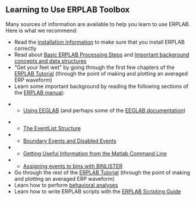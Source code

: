 ## Learning to Use ERPLAB Toolbox

Many sources of information are available to help you learn to use ERPLAB.  Here is what we recommend:

* Read the [installation information](https://github.com/lucklab/erplab/wiki/Installation) to make sure that you install ERPLAB correctly
* Read about [Basic ERPLAB Processing Steps](https://github.com/lucklab/erplab/wiki/Basic-ERPLAB-Processing-Steps) and [Important background concepts and data structures](https://github.com/lucklab/erplab/wiki/Important-Background-Concepts-and-Data-Structures)
* "Get your feet wet" by going through the first few chapters of the [ERPLAB Tutorial](https://github.com/lucklab/erplab/wiki/Tutorial) (through the point of making and plotting an averaged ERP waveform)
* Learn some important background by reading the following sections of the [ERPLAB manual](https://github.com/lucklab/erplab/wiki/Manual):
- * [Using EEGLAB](https://github.com/lucklab/erplab/wiki/Using-EEGLAB) (and perhaps some of the [EEGLAB documentation](https://github.com/lucklab/erplab/wiki))
* * [The EventList Structure](https://github.com/lucklab/erplab/wiki/The-EVENTLIST-Structure)
* * [Boundary Events and Disabled Events](https://github.com/lucklab/erplab/wiki/Boundary-Events-and-Disabled-Events)
* * [Getting Useful Information from the Matlab Command Line](https://github.com/lucklab/erplab/wiki/Getting-Information-about-an-ERP-from-the-Matlab-Command-Line)
* * [Assigning events to bins with BINLISTER](https://github.com/lucklab/erplab/wiki/Assigning-Events-to-Bins-with-BINLISTER)
* Go through the rest of the [ERPLAB Tutorial](https://github.com/lucklab/erplab/wiki/Tutorial) (through the point of making and plotting an averaged ERP waveform)
* Learn how to perform [behavioral analyses](https://github.com/lucklab/erplab/wiki/Behavioral-Analyses)
* Learn how to write ERPLAB scripts with the [ERPLAB Scripting Guide](https://github.com/lucklab/erplab/wiki/Scripting-Guide)